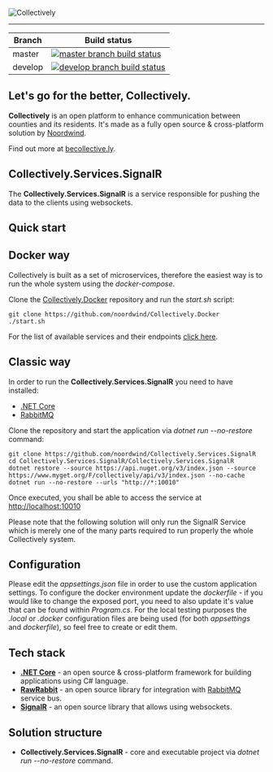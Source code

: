 ![Collectively](https://github.com/noordwind/Collectively/blob/master/assets/collectively_logo.png)

----------------


|Branch             |Build status                                                  
|-------------------|-----------------------------------------------------
|master             |[![master branch build status](https://api.travis-ci.org/noordwind/Collectively.Services.SignalR.svg?branch=master)](https://travis-ci.org/noordwind/Collectively.Services.SignalR)
|develop            |[![develop branch build status](https://api.travis-ci.org/noordwind/Collectively.Services.SignalR.svg?branch=develop)](https://travis-ci.org/noordwind/Collectively.Services.SignalR/branches)

**Let's go for the better, Collectively​​.**
----------------

**Collectively** is an open platform to enhance communication between counties and its residents​. It's made as a fully open source & cross-platform solution by [Noordwind](https://noordwind.com).

Find out more at [becollective.ly](http://becollective.ly).

**Collectively.Services.SignalR**
----------------

The **Collectively.Services.SignalR** is a service responsible for pushing the data to the clients using websockets.

**Quick start**
----------------

## Docker way

Collectively is built as a set of microservices, therefore the easiest way is to run the whole system using the *docker-compose*.

Clone the [Collectively.Docker](https://github.com/noordwind/Collectively.Docker) repository and run the *start.sh* script:

```
git clone https://github.com/noordwind/Collectively.Docker
./start.sh
```

For the list of available services and their endpoints [click here](https://github.com/noordwind/Collectively).

## Classic way

In order to run the **Collectively.Services.SignalR** you need to have installed:
- [.NET Core](https://dotnet.github.io)
- [RabbitMQ](https://www.rabbitmq.com)

Clone the repository and start the application via *dotnet run --no-restore* command:

```
git clone https://github.com/noordwind/Collectively.Services.SignalR
cd Collectively.Services.SignalR/Collectively.Services.SignalR
dotnet restore --source https://api.nuget.org/v3/index.json --source https://www.myget.org/F/collectively/api/v3/index.json --no-cache
dotnet run --no-restore --urls "http://*:10010"
```

Once executed, you shall be able to access the service at [http://localhost:10010](http://localhost:10010)

Please note that the following solution will only run the SignalR Service which is merely one of the many parts required to run properly the whole Collectively system.

**Configuration**
----------------

Please edit the *appsettings.json* file in order to use the custom application settings. To configure the docker environment update the *dockerfile* - if you would like to change the exposed port, you need to also update it's value that can be found within *Program.cs*.
For the local testing purposes the *.local* or *.docker* configuration files are being used (for both *appsettings* and *dockerfile*), so feel free to create or edit them.

**Tech stack**
----------------
- **[.NET Core](https://dotnet.github.io)** - an open source & cross-platform framework for building applications using C# language.
- **[RawRabbit](https://github.com/pardahlman/RawRabbit)** - an open source library for integration with [RabbitMQ](https://www.rabbitmq.com) service bus.
- **[SignalR](https://www.asp.net/signalr)** - an open source library that allows using websockets.

**Solution structure**
----------------
- **Collectively.Services.SignalR** - core and executable project via *dotnet run --no-restore* command.